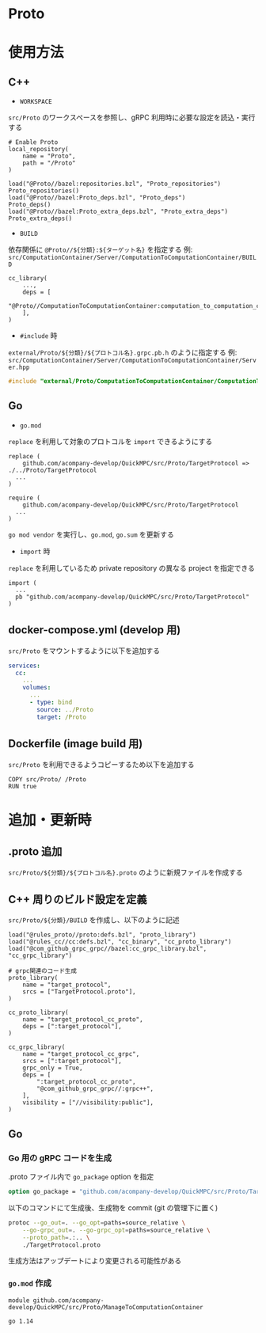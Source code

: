 Proto
====

# 使用方法

## C++

- `WORKSPACE`

`src/Proto` のワークスペースを参照し、gRPC 利用時に必要な設定を読込・実行する

```bazel
# Enable Proto
local_repository(
    name = "Proto",
    path = "/Proto"
)

load("@Proto//bazel:repositories.bzl", "Proto_repositories")
Proto_repositories()
load("@Proto//bazel:Proto_deps.bzl", "Proto_deps")
Proto_deps()
load("@Proto//bazel:Proto_extra_deps.bzl", "Proto_extra_deps")
Proto_extra_deps()
```

- `BUILD`

依存関係に `@Proto//${分類}:${ターゲット名}` を指定する
例: `src/ComputationContainer/Server/ComputationToComputationContainer/BUILD`
```bazel
cc_library(
    ...,
    deps = [
        "@Proto//ComputationToComputationContainer:computation_to_computation_cc_grpc",
    ],
)
```

- `#include` 時

`external/Proto/${分類}/${プロトコル名}.grpc.pb.h` のように指定する
例: `src/ComputationContainer/Server/ComputationToComputationContainer/Server.hpp`

```cpp
#include "external/Proto/ComputationToComputationContainer/ComputationToComputation.grpc.pb.h"
```

## Go

- `go.mod`

`replace` を利用して対象のプロトコルを `import` できるようにする

```
replace (
	github.com/acompany-develop/QuickMPC/src/Proto/TargetProtocol => ./../Proto/TargetProtocol
  ...
)

require (
	github.com/acompany-develop/QuickMPC/src/Proto/TargetProtocol
  ...
)
```

`go mod vendor` を実行し、`go.mod`, `go.sum` を更新する

- `import` 時

`replace` を利用しているため private repository の異なる project を指定できる

```
import (
  ...
  pb "github.com/acompany-develop/QuickMPC/src/Proto/TargetProtocol"
)
```

## docker-compose.yml (develop 用)

`src/Proto` をマウントするように以下を追加する

```yaml
services:
  cc:
    ...
    volumes:
      ...
      - type: bind
        source: ../Proto
        target: /Proto
```

## Dockerfile (image build 用)

`src/Proto` を利用できるようコピーするため以下を追加する

```docker
COPY src/Proto/ /Proto
RUN true
```

# 追加・更新時

## .proto 追加

`src/Proto/${分類}/${プロトコル名}.proto` のように新規ファイルを作成する

## C++ 周りのビルド設定を定義

`src/Proto/${分類}/BUILD` を作成し、以下のように記述

```bazel
load("@rules_proto//proto:defs.bzl", "proto_library")
load("@rules_cc//cc:defs.bzl", "cc_binary", "cc_proto_library")
load("@com_github_grpc_grpc//bazel:cc_grpc_library.bzl", "cc_grpc_library")

# grpc関連のコード生成
proto_library(
    name = "target_protocol",
    srcs = ["TargetProtocol.proto"],
)

cc_proto_library(
    name = "target_protocol_cc_proto",
    deps = [":target_protocol"],
)

cc_grpc_library(
    name = "target_protocol_cc_grpc",
    srcs = [":target_protocol"],
    grpc_only = True,
    deps = [
        ":target_protocol_cc_proto",
        "@com_github_grpc_grpc//:grpc++",
    ],
    visibility = ["//visibility:public"],
)
```

## Go

### Go 用の gRPC コードを生成

.proto ファイル内で `go_package` option を指定

```protobuf
option go_package = "github.com/acompany-develop/QuickMPC/src/Proto/TargetProtocol";
```

以下のコマンドにて生成後、生成物を commit (git の管理下に置く)

```bash
protoc --go_out=. --go_opt=paths=source_relative \
    --go-grpc_out=. --go-grpc_opt=paths=source_relative \
    --proto_path=.:.. \
    ./TargetProtocol.proto
```

生成方法はアップデートにより変更される可能性がある

### `go.mod` 作成

```
module github.com/acompany-develop/QuickMPC/src/Proto/ManageToComputationContainer

go 1.14
```
